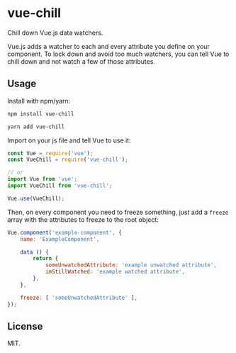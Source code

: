 # vue-chill

Chill down Vue.js data watchers.

Vue.js adds a watcher to each and every attribute you define on your component. To lock down and avoid too much watchers, you can tell Vue to chill down and not watch a few of those attributes.

## Usage

Install with npm/yarn:

```sh
npm install vue-chill

yarn add vue-chill
```

Import on your js file and tell Vue to use it:

```js
const Vue = require('vue');
const VueChill = require('vue-chill');

// or
import Vue from 'vue';
import VueChill from 'vue-chill';

Vue.use(VueChill);
```

Then, on every component you need to freeze something, just add a `freeze` array with the attributes to freeze to the root object:

```js
Vue.component('example-component', {
    name: 'ExampleComponent',

    data () {
        return {
            someUnwatchedAttribute: 'example unwatched attribute',
            imStillWatched: 'example watched attribute',
        },
    },

    freeze: [ 'someUnwatchedAttribute' ],
});
```

## License

MIT.
